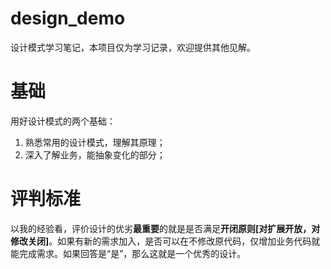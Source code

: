 # design_demo
设计模式学习笔记，本项目仅为学习记录，欢迎提供其他见解。

# 基础
用好设计模式的两个基础：  
1. 熟悉常用的设计模式，理解其原理；  
2. 深入了解业务，能抽象变化的部分；  

# 评判标准
以我的经验看，评价设计的优劣**最重要**的就是是否满足**开闭原则[对扩展开放，对修改关闭]**。如果有新的需求加入，是否可以在不修改原代码，仅增加业务代码就能完成需求。如果回答是“是”，那么这就是一个优秀的设计。
